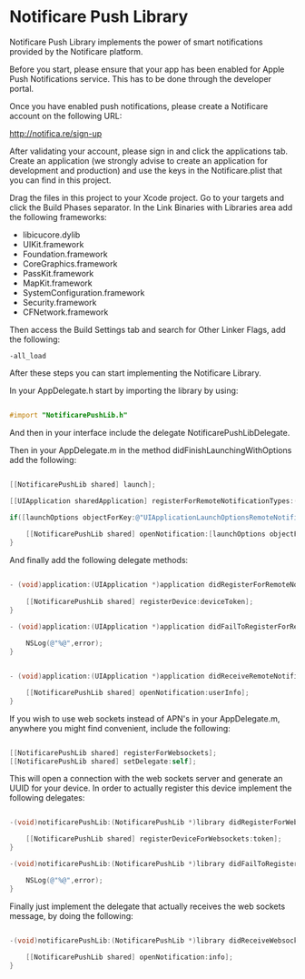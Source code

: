 Notificare Push Library
===================

Notificare Push Library implements the power of smart notifications provided by the Notificare platform.

Before you start, please ensure that your app has been enabled for Apple Push Notifications service. This has to be done through the developer portal.

Once you have enabled push notifications, please create a Notificare account on the following  URL:

http://notifica.re/sign-up

After validating your account, please sign in and click the applications tab. Create an application (we strongly advise to create an application for development and production) and use the keys in the Notificare.plist that you can find in this project. 

Drag the files in this project to your Xcode project. Go to your targets and click the Build Phases separator. In the Link Binaries with Libraries area add the following frameworks:

- libicucore.dylib
- UIKit.framework
- Foundation.framework
- CoreGraphics.framework
- PassKit.framework
- MapKit.framework
- SystemConfiguration.framework
- Security.framework
- CFNetwork.framework

Then access the Build Settings tab and search for Other Linker Flags, add the following:

	-all_load

After these steps you can start implementing the Notificare Library.

In your AppDelegate.h start by importing the library by using:

``` objective-c

#import "NotificarePushLib.h"
```

And then in your interface include the delegate NotificarePushLibDelegate.

Then in your AppDelegate.m in the method didFinishLaunchingWithOptions add the following:

``` objective-c

[[NotificarePushLib shared] launch];

[[UIApplication sharedApplication] registerForRemoteNotificationTypes:(UIRemoteNotificationTypeBadge | UIRemoteNotificationTypeSound | UIRemoteNotificationTypeAlert)];
    
if([launchOptions objectForKey:@"UIApplicationLaunchOptionsRemoteNotificationKey"]){

	[[NotificarePushLib shared] openNotification:[launchOptions objectForKey:@"UIApplicationLaunchOptionsRemoteNotificationKey"]];
}
```


And finally add the following delegate methods:

``` objective-c

- (void)application:(UIApplication *)application didRegisterForRemoteNotificationsWithDeviceToken:(NSData *)deviceToken {
    
	[[NotificarePushLib shared] registerDevice:deviceToken];
}

- (void)application:(UIApplication *)application didFailToRegisterForRemoteNotificationsWithError:(NSError *)error{
    
	NSLog(@"%@",error);
}


- (void)application:(UIApplication *)application didReceiveRemoteNotification:(NSDictionary *)userInfo {

	[[NotificarePushLib shared] openNotification:userInfo];
}
```

If you wish to use web sockets instead of APN's in your AppDelegate.m, anywhere you might find convenient, include the following:


``` objective-c

[[NotificarePushLib shared] registerForWebsockets];
[[NotificarePushLib shared] setDelegate:self];
```

This will open a connection with the web sockets server and generate an UUID for your device. In order to actually register this device implement the following delegates:

``` objective-c

-(void)notificarePushLib:(NotificarePushLib *)library didRegisterForWebsocketsNotifications:(NSString *)token{

	[[NotificarePushLib shared] registerDeviceForWebsockets:token];
}

-(void)notificarePushLib:(NotificarePushLib *)library didFailToRegisterWebsocketNotifications:(NSError *)error{

	NSLog(@"%@",error);
}
```

Finally just implement the delegate that actually receives the web sockets message, by doing the following:

``` objective-c

-(void)notificarePushLib:(NotificarePushLib *)library didReceiveWebsocketNotification:(NSDictionary *)info{
    
	[[NotificarePushLib shared] openNotification:info];
}
```





